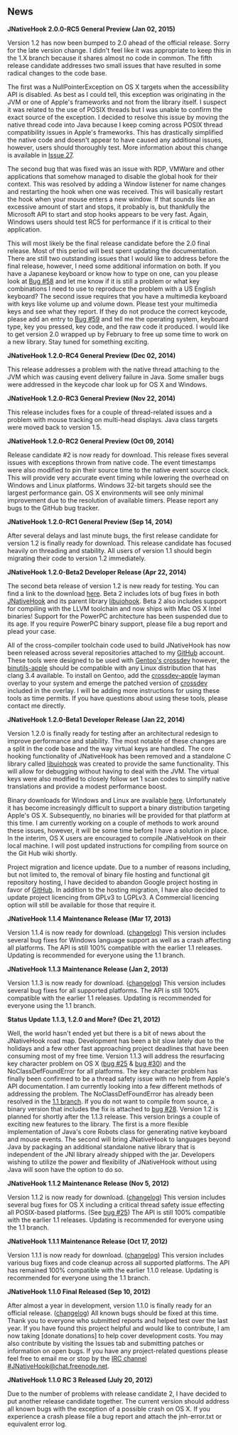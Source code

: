 ## News

**JNativeHook 2.0.0-RC5 General Preview (Jan 02, 2015)**

Version 1.2 has now been bumped to 2.0 ahead of the official release.  Sorry for the late version change.  I didn't feel like it was appropriate to keep this in the 1.X branch because it shares almost no code in common.  The fifth release candidate addresses two small issues that have resulted in some radical changes to the code base.  

The first was a NullPointerException on OS X targets when the accessibility API is disabled.  As best as I could tell, this exception was originating in the JVM or one of Apple's frameworks and not from the library itself.  I suspect it was related to the use of POSIX threads but I was unable to confirm the exact source of the exception.  I decided to resolve this issue by moving the native thread code into Java because I keep coming across POSIX thread compatibility issues in Apple's frameworks.  This has drastically simplified the native code and doesn't appear to have caused any additional issues, however, users should thoroughly test.  More information about this change is available in [Issue 27](https://github.com/kwhat/jnativehook/issues/27).

The second bug that was fixed was an issue with RDP, VMWare and other applications that somehow managed to disable the global hook for their context.  This was resolved by adding a Window listener for name changes and restarting the hook when one was received.  This will basically restart the hook when your mouse enters a new window.  If that sounds like an excessive amount of start and stops, it probably is, but thankfully the Microsoft API to start and stop hooks appears to be very fast.  Again, Windows users should test RC5 for performance if it is critical to their application.  

This will most likely be the final release candidate before the 2.0 final release.  Most of this period will best spent updating the documentation.  There are still two outstanding issues that I would like to address before the final release, however, I need some additional information on both.  If you have a Japanese keyboard or know how to type on one, can you please look at [Bug #58](https://code.google.com/p/jnativehook/issues/detail?id=58) and let me know if it is still a problem or what key combinations I need to use to reproduce the problem with a US English keyboard?  The second issue requires that you have a multimedia keyboard with keys like volume up and volume down.  Please test your multimedia keys and see what they report.  If they do not produce the correct keycode, please add an entry to [Bug #59](https://code.google.com/p/jnativehook/issues/detail?id=59) and tell me the operating system, keyboard type, key you pressed, key code, and the raw code it produced.  I would like to get version 2.0 wrapped up by February to free up some time to work on a new library.  Stay tuned for something exciting.


**JNativeHook 1.2.0-RC4 General Preview (Dec 02, 2014)**

This release addresses a problem with the native thread attaching to the JVM which was causing event delivery failure in Java.  Some smaller bugs were addressed in the keycode char look up for OS X and Windows.


**JNativeHook 1.2.0-RC3 General Preview (Nov 22, 2014)**

This release includes fixes for a couple of thread-related issues and a problem with mouse tracking on multi-head displays.  Java class targets were moved back to version 1.5.


**JNativeHook 1.2.0-RC2 General Preview (Oct 09, 2014)**

Release candidate #2 is now ready for download.  This release fixes several issues with exceptions thrown from native code.  The event timestamps were also modified to pin their source time to the native event source clock.  This will provide very accurate event timing while lowering the overhead on Windows and Linux platforms. Windows 32-bit targets should see the largest performance gain.  OS X environments will see only minimal improvement due to the resolution of available timers.  Please report any bugs to the GitHub bug tracker.


**JNativeHook 1.2.0-RC1 General Preview (Sep 14, 2014)**

After several delays and last minute bugs, the first release candidate for version 1.2 is finally ready for download.  This release candidate has focused heavily on threading and stability.  All users of version 1.1 should begin migrating their code to version 1.2 immediately.


**JNativeHook 1.2.0-Beta2 Developer Release (Apr 22, 2014)**

The second beta release of version 1.2 is new ready for testing.  You can find a link to the download [here](https://github.com/kwhat/jnativehook/releases).  Beta 2 includes lots of bug fixes in both [JNativeHook](https://github.com/kwhat/jnativehook) and its parent library [libuiohook](https://github.com/kwhat/libuiohook).  Beta 2 also includes support for compiling with the LLVM toolchain and now ships with Mac OS X Intel binaries!  Support for the PowerPC architecture has been suspended due to its age.  If you require PowerPC binary support, please file a bug report and plead your case.

All of the cross-compiler toolchain code used to build JNativeHook has now been released across several repositories attached to my [GitHub](https://github.com/kwhat) account.  These tools were designed to be used with [Gentoo's crossdev](https://www.gentoo.org/proj/en/base/embedded/cross-development.xml) however, the [binutils-apple](https://github.com/kwhat/binutils-apple) should be compatible with any Linux distribution that has clang 3.4 available.  To install on Gentoo, add the [crossdev-apple](https://github.com/kwhat/crossdev-apple-overlay) layman overlay to your system and emerge the patched version of [crossdev](https://github.com/kwhat/crossdev-apple) included in the overlay.  I will be adding more instructions for using these tools as time permits.  If you have questions about using these tools, please contact me directly.


**JNativeHook 1.2.0-Beta1 Developer Release (Jan 22, 2014)**

Version 1.2.0 is finally ready for testing after an architectural redesign to improve performance and stability.  The most notable of these changes are a split in the code base and the way virtual keys are handled.  The core hooking functionality of JNativeHook has been removed and a standalone C library called [libuiohook](https://github.com/kwhat/libuiohook) was created to provide the same functionality.  This will allow for debugging without having to deal with the JVM.  The virtual keys were also modified to closely follow set 1 scan codes to simplify native translations and provide a modest performance boost.

Binary downloads for Windows and Linux are available [here](https://github.com/kwhat/jnativehook/releases/tag/v1.2.0-Beta1).  Unfortunately it has become increasingly difficult to support a binary distribution targeting Apple's OS X.  Subsequently, no binaries will be provided for that platform at this time.  I am currently working on a couple of methods to work around these issues, however, it will be some time before I have a solution in place.  In the interim, OS X users are encouraged to compile JNativeHook on their local machine.  I will post updated instructions for compiling from source on the Git Hub wiki shortly.

Project migration and licence update.  Due to a number of reasons including, but not limited to, the removal of binary file hosting and functional git repository hosting, I have decided to abandon Google project hosting in favor of [GitHub](https://github.com/kwhat).  In addition to the hosting migration, I have also decided to update project licencing from GPLv3 to LGPLv3.  A Commercial licencing option will still be available for those that require it.


**JNativeHook 1.1.4 Maintenance Release (Mar 17, 2013)**

Version 1.1.4 is now ready for download. ([changelog](ChangeLog.md))  This version includes several bug fixes for Windows language support as well as a crash affecting all platforms.  The API is still 100% compatible with the earlier 1.1 releases.  Updating is recommended for everyone using the 1.1 branch.


**JNativeHook 1.1.3 Maintenance Release (Jan 2, 2013)**

Version 1.1.3 is now ready for download. ([changelog](ChangeLog.md))  This version includes several bug fixes for all supported platforms.  The API is still 100% compatible with the earlier 1.1 releases.  Updating is recommended for everyone using the 1.1 branch.


**Status Update 1.1.3, 1.2.0 and More? (Dec 21, 2012)**

Well, the world hasn't ended yet but there is a bit of news about the JNativeHook road map.  Development has been a bit slow lately due to the holidays and a few other fast approaching project deadlines that have been consuming most of my free time.  Version 1.1.3 will address the resurfacing key character problem on OS X ([bug #25](https://code.google.com/p/jnativehook/issues/detail?id=25) & [bug #30](https://code.google.com/p/jnativehook/issues/detail?id=30)) and the NoClassDefFoundError for all platforms.  The key character problem has finally been confirmed to be a thread safety issue with no help from Apple's API documentation.  I am currently looking into a few different methods of addressing the problem.  The NoClassDefFoundError has already been resolved in the [1.1 branch](https://github.com/kwhat/jnativehook/tree/1.1).  If you do not want to compile from source, a binary version that includes the fix is attached to [bug #28](https://code.google.com/p/jnativehook/issues/detail?id=28).  Version 1.2 is planned for shortly after the 1.1.3 release.  This  version brings a couple of exciting new features to the library.  The first is a more flexible implementation of Java's core Robots class for generating native keyboard and mouse events.  The second will bring JNativeHook to languages beyond Java by packaging an additional standalone native library that is independent of the JNI library already shipped with the jar.  Developers wishing to utilize the power and flexibility of JNativeHook without using Java will soon have the option to do so.


**JNativeHook 1.1.2 Maintenance Release (Nov 5, 2012)**

Version 1.1.2 is now ready for download. ([changelog](ChangeLog.md))  This version includes several bug fixes for OS X including a critical thread safety issue effecting all POSIX-based platforms. (See  [bug #25](https://code.google.com/p/jnativehook/issues/detail?id=25))  The API is still 100% compatible with the earlier 1.1 releases.  Updating is recommended for everyone using the 1.1 branch.


**JNativeHook 1.1.1 Maintenance Release (Oct 17, 2012)**

Version 1.1.1 is now ready for download. ([changelog](ChangeLog.md))  This version includes various bug fixes and code cleanup across all supported platforms.  The API has remained 100% compatible with the earlier 1.1.0 release.  Updating is recommended for everyone using the 1.1 branch.


**JNativeHook 1.1.0 Final Released (Sep 10, 2012)**

After almost a year in development, version 1.1.0 is finally ready for an official release. ([changelog](ChangeLog.md))  All known bugs should be fixed at this time.  Thank you to everyone who submitted reports and helped test over the last year.  If you have found this project helpful and would like to contribute, I am now taking [donate donations] to help cover development costs.  You may also contribute by visiting the Issues tab and submitting patches or information on open bugs.  If you have any project-related questions please feel free to email me or stop by the [IRC channel](http://webchat.freenode.net/?channels=#JNativeHook)  [#JNativeHook@chat.freenode.net](irc://chat.freenode.net/%23JNativeHook).


**JNativeHook 1.1.0 RC 3 Released (July 20, 2012)**

Due to the number of problems with release candidate 2, I have decided to put another release candidate together.  The current version should address all known bugs with the exception of a possible crash on OS X.  If you experience a crash please file a bug report and attach the jnh-error.txt or equivalent error log.
